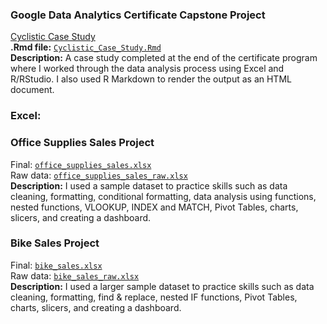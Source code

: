 ### Google Data Analytics Certificate Capstone Project
[Cyclistic Case Study](https://alexb131.github.io/capstone_project/Cyclistic_Case_Study.html)\
**.Rmd file:** [`Cyclistic_Case_Study.Rmd`](https://github.com/alexb131/capstone_project/blob/main/Cyclistic_Case_Study.Rmd)\
**Description:** A case study completed at the end of the certificate program where I worked through the data analysis process using Excel and R/RStudio. I also used R Markdown to render the output as an HTML document.

### Excel:
### Office Supplies Sales Project
Final: [`office_supplies_sales.xlsx`](https://github.com/alexb131/Excel/blob/main/office_supplies_sales.xlsx)\
Raw data: [`office_supplies_sales_raw.xlsx`](https://github.com/alexb131/Excel/blob/main/office_supplies_sales_raw.xlsx)\
**Description:** I used a sample dataset to practice skills such as data cleaning, formatting, conditional formatting, data analysis using functions, nested functions, VLOOKUP, INDEX and MATCH, Pivot Tables, charts, slicers, and creating a dashboard.

### Bike Sales Project
Final: [`bike_sales.xlsx`](https://github.com/alexb131/Excel/blob/main/bike_sales.xlsx)\
Raw data: [`bike_sales_raw.xlsx`](https://github.com/alexb131/Excel/blob/main/bike_sales_raw.xlsx)\
**Description:** I used a larger sample dataset to practice skills such as data cleaning, formatting, find & replace, nested IF functions, Pivot Tables, charts, slicers, and creating a dashboard.

